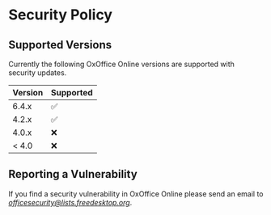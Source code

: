 # Security Policy

## Supported Versions

Currently the following OxOffice Online versions are supported with security updates.

| Version | Supported          |
| ------- | ------------------ |
| 6.4.x   | :white_check_mark: |
| 4.2.x   | :white_check_mark: |
| 4.0.x   | :x: |
| < 4.0   | :x:                |

## Reporting a Vulnerability

If you find a security vulnerability in OxOffice Online please send an email to *officesecurity@lists.freedesktop.org*. 
